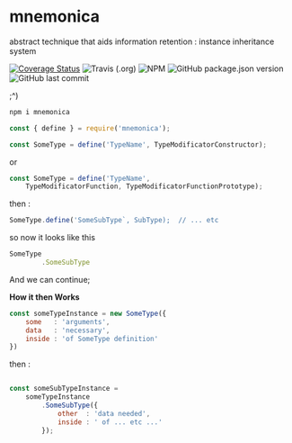 # mnemonica
abstract technique that aids information retention : instance inheritance system

[![Coverage Status](https://coveralls.io/repos/github/wentout/mnemonica/badge.svg?branch=master)](https://coveralls.io/github/wentout/mnemonica?branch=master)
![Travis (.org)](https://img.shields.io/travis/wentout/mnemonica)
![NPM](https://img.shields.io/npm/l/mnemonica)
![GitHub package.json version](https://img.shields.io/github/package-json/v/wentout/mnemonica)
![GitHub last commit](https://img.shields.io/github/last-commit/wentout/mnemonica)

;^)

```bash
npm i mnemonica
```

```js
const { define } = require('mnemonica');

const SomeType = define('TypeName', TypeModificatorConstructor);
```

or

```js
const SomeType = define('TypeName',
	TypeModificatorFunction, TypeModificatorFunctionPrototype);
```

then :

```js
SomeType.define('SomeSubType`, SubType);  // ... etc
```

so now it looks like this

```js
SomeType
		.SomeSubType
```

And we can continue;

**How it then Works**

```js
const someTypeInstance = new SomeType({
	some   : 'arguments',
	data   : 'necessary',
	inside : 'of SomeType definition'
})
```

then :

```js

const someSubTypeInstance =
	someTypeInstance
		.SomeSubType({
			other  : 'data needed',
			inside : ' of ... etc ...'
		});

```